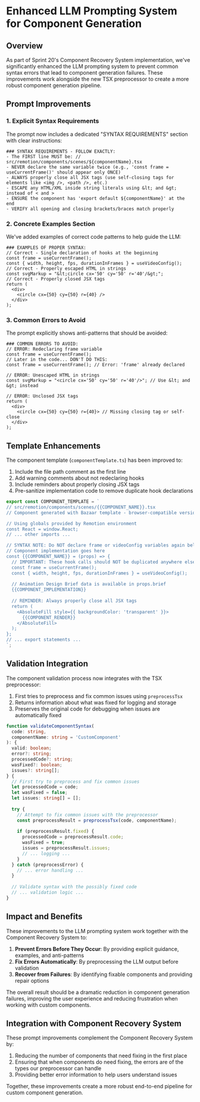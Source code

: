 # Enhanced LLM Prompting System for Component Generation

## Overview

As part of Sprint 20's Component Recovery System implementation, we've significantly enhanced the LLM prompting system to prevent common syntax errors that lead to component generation failures. These improvements work alongside the new TSX preprocessor to create a more robust component generation pipeline.

## Prompt Improvements

### 1. Explicit Syntax Requirements

The prompt now includes a dedicated "SYNTAX REQUIREMENTS" section with clear instructions:

```
### SYNTAX REQUIREMENTS - FOLLOW EXACTLY:
- The FIRST line MUST be: // src/remotion/components/scenes/${componentName}.tsx
- NEVER declare the same variable twice (e.g., 'const frame = useCurrentFrame()' should appear only ONCE)
- ALWAYS properly close all JSX tags (use self-closing tags for elements like <img />, <path />, etc.)
- ESCAPE any HTML/XML inside string literals using &lt; and &gt; instead of < and >
- ENSURE the component has 'export default ${componentName}' at the end
- VERIFY all opening and closing brackets/braces match properly
```

### 2. Concrete Examples Section

We've added examples of correct code patterns to help guide the LLM:

```
### EXAMPLES OF PROPER SYNTAX:
// Correct - Single declaration of hooks at the beginning
const frame = useCurrentFrame();
const { width, height, fps, durationInFrames } = useVideoConfig();
// Correct - Properly escaped HTML in strings
const svgMarkup = "&lt;circle cx='50' cy='50' r='40'/&gt;";
// Correct - Properly closed JSX tags
return (
  <div>
    <circle cx={50} cy={50} r={40} />
  </div>
);
```

### 3. Common Errors to Avoid

The prompt explicitly shows anti-patterns that should be avoided:

```
### COMMON ERRORS TO AVOID:
// ERROR: Redeclaring frame variable
const frame = useCurrentFrame();
// Later in the code... DON'T DO THIS:
const frame = useCurrentFrame(); // Error: 'frame' already declared

// ERROR: Unescaped HTML in strings
const svgMarkup = "<circle cx='50' cy='50' r='40'/>"; // Use &lt; and &gt; instead

// ERROR: Unclosed JSX tags
return (
  <div>
    <circle cx={50} cy={50} r={40}> // Missing closing tag or self-close
  </div>
);
```

## Template Enhancements

The component template (`componentTemplate.ts`) has been improved to:

1. Include the file path comment as the first line
2. Add warning comments about not redeclaring hooks
3. Include reminders about properly closing JSX tags
4. Pre-sanitize implementation code to remove duplicate hook declarations

```typescript
export const COMPONENT_TEMPLATE = `
// src/remotion/components/scenes/{{COMPONENT_NAME}}.tsx
// Component generated with Bazaar template - browser-compatible version

// Using globals provided by Remotion environment
const React = window.React;
// ... other imports ...

// SYNTAX NOTE: Do NOT declare frame or videoConfig variables again below
// Component implementation goes here
const {{COMPONENT_NAME}} = (props) => {
  // IMPORTANT: These hook calls should NOT be duplicated anywhere else in the component
  const frame = useCurrentFrame();
  const { width, height, fps, durationInFrames } = useVideoConfig();
  
  // Animation Design Brief data is available in props.brief
  {{COMPONENT_IMPLEMENTATION}}
  
  // REMINDER: Always properly close all JSX tags
  return (
    <AbsoluteFill style={{ backgroundColor: 'transparent' }}>
      {{COMPONENT_RENDER}}
    </AbsoluteFill>
  );
};
// ... export statements ...
`;
```

## Validation Integration

The component validation process now integrates with the TSX preprocessor:

1. First tries to preprocess and fix common issues using `preprocessTsx`
2. Returns information about what was fixed for logging and storage
3. Preserves the original code for debugging when issues are automatically fixed

```typescript
function validateComponentSyntax(
  code: string,
  componentName: string = 'CustomComponent'
): { 
  valid: boolean; 
  error?: string; 
  processedCode?: string;
  wasFixed?: boolean;
  issues?: string[];
} {
  // First try to preprocess and fix common issues
  let processedCode = code;
  let wasFixed = false;
  let issues: string[] = [];
  
  try {
    // Attempt to fix common issues with the preprocessor
    const preprocessResult = preprocessTsx(code, componentName);
    
    if (preprocessResult.fixed) {
      processedCode = preprocessResult.code;
      wasFixed = true;
      issues = preprocessResult.issues;
      // ... logging ...
    }
  } catch (preprocessError) {
    // ... error handling ...
  }
  
  // Validate syntax with the possibly fixed code
  // ... validation logic ...
}
```

## Impact and Benefits

These improvements to the LLM prompting system work together with the Component Recovery System to:

1. **Prevent Errors Before They Occur**: By providing explicit guidance, examples, and anti-patterns
2. **Fix Errors Automatically**: By preprocessing the LLM output before validation
3. **Recover from Failures**: By identifying fixable components and providing repair options

The overall result should be a dramatic reduction in component generation failures, improving the user experience and reducing frustration when working with custom components.

## Integration with Component Recovery System

These prompt improvements complement the Component Recovery System by:

1. Reducing the number of components that need fixing in the first place
2. Ensuring that when components do need fixing, the errors are of the types our preprocessor can handle
3. Providing better error information to help users understand issues

Together, these improvements create a more robust end-to-end pipeline for custom component generation. 
